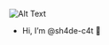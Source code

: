 ![Alt Text](https://media.giphy.com/media/Ju7l5y9osyymQ/text.gif)
- Hi, I’m @sh4de-c4t 🌱

<!---
sh4de-c4t/sh4de-c4t is a ✨ special ✨ repository because its `README.md` (this file) appears on your GitHub profile.
You can click the Preview link to take a look at your changes.
--->
